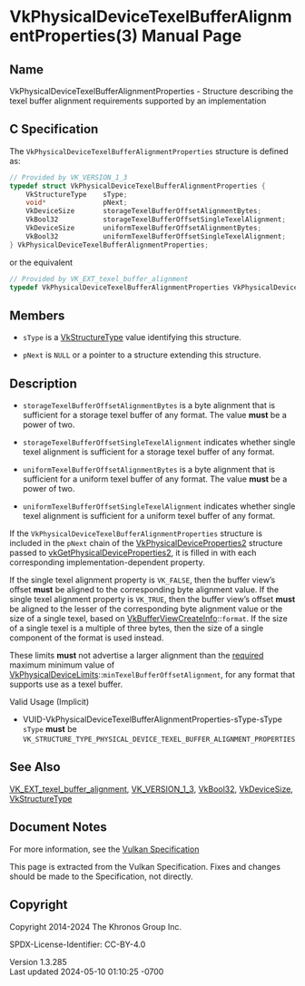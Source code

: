 # VkPhysicalDeviceTexelBufferAlignmentProperties(3) Manual Page

## Name

VkPhysicalDeviceTexelBufferAlignmentProperties - Structure describing
the texel buffer alignment requirements supported by an implementation



## <a href="#_c_specification" class="anchor"></a>C Specification

The `VkPhysicalDeviceTexelBufferAlignmentProperties` structure is
defined as:

``` c
// Provided by VK_VERSION_1_3
typedef struct VkPhysicalDeviceTexelBufferAlignmentProperties {
    VkStructureType    sType;
    void*              pNext;
    VkDeviceSize       storageTexelBufferOffsetAlignmentBytes;
    VkBool32           storageTexelBufferOffsetSingleTexelAlignment;
    VkDeviceSize       uniformTexelBufferOffsetAlignmentBytes;
    VkBool32           uniformTexelBufferOffsetSingleTexelAlignment;
} VkPhysicalDeviceTexelBufferAlignmentProperties;
```

or the equivalent

``` c
// Provided by VK_EXT_texel_buffer_alignment
typedef VkPhysicalDeviceTexelBufferAlignmentProperties VkPhysicalDeviceTexelBufferAlignmentPropertiesEXT;
```

## <a href="#_members" class="anchor"></a>Members

- `sType` is a [VkStructureType](https://registry.khronos.org/vulkan/specs/1.3-extensions/man/html/VkStructureType.html) value identifying
  this structure.

- `pNext` is `NULL` or a pointer to a structure extending this
  structure.

## <a href="#_description" class="anchor"></a>Description

- <span id="extension-limits-storageTexelBufferOffsetAlignmentBytes"></span>
  `storageTexelBufferOffsetAlignmentBytes` is a byte alignment that is
  sufficient for a storage texel buffer of any format. The value
  **must** be a power of two.

- <span id="extension-limits-storageTexelBufferOffsetSingleTexelAlignment"></span>
  `storageTexelBufferOffsetSingleTexelAlignment` indicates whether
  single texel alignment is sufficient for a storage texel buffer of any
  format.

- <span id="extension-limits-uniformTexelBufferOffsetAlignmentBytes"></span>
  `uniformTexelBufferOffsetAlignmentBytes` is a byte alignment that is
  sufficient for a uniform texel buffer of any format. The value
  **must** be a power of two.

- <span id="extension-limits-uniformTexelBufferOffsetSingleTexelAlignment"></span>
  `uniformTexelBufferOffsetSingleTexelAlignment` indicates whether
  single texel alignment is sufficient for a uniform texel buffer of any
  format.

If the `VkPhysicalDeviceTexelBufferAlignmentProperties` structure is
included in the `pNext` chain of the
[VkPhysicalDeviceProperties2](https://registry.khronos.org/vulkan/specs/1.3-extensions/man/html/VkPhysicalDeviceProperties2.html)
structure passed to
[vkGetPhysicalDeviceProperties2](https://registry.khronos.org/vulkan/specs/1.3-extensions/man/html/vkGetPhysicalDeviceProperties2.html),
it is filled in with each corresponding implementation-dependent
property.

If the single texel alignment property is `VK_FALSE`, then the buffer
view’s offset **must** be aligned to the corresponding byte alignment
value. If the single texel alignment property is `VK_TRUE`, then the
buffer view’s offset **must** be aligned to the lesser of the
corresponding byte alignment value or the size of a single texel, based
on [VkBufferViewCreateInfo](https://registry.khronos.org/vulkan/specs/1.3-extensions/man/html/VkBufferViewCreateInfo.html)::`format`. If
the size of a single texel is a multiple of three bytes, then the size
of a single component of the format is used instead.

These limits **must** not advertise a larger alignment than the <a
href="https://registry.khronos.org/vulkan/specs/1.3-extensions/html/vkspec.html#limits-required"
target="_blank" rel="noopener">required</a> maximum minimum value of
[VkPhysicalDeviceLimits](https://registry.khronos.org/vulkan/specs/1.3-extensions/man/html/VkPhysicalDeviceLimits.html)::`minTexelBufferOffsetAlignment`,
for any format that supports use as a texel buffer.

Valid Usage (Implicit)

- <a
  href="#VUID-VkPhysicalDeviceTexelBufferAlignmentProperties-sType-sType"
  id="VUID-VkPhysicalDeviceTexelBufferAlignmentProperties-sType-sType"></a>
  VUID-VkPhysicalDeviceTexelBufferAlignmentProperties-sType-sType  
  `sType` **must** be
  `VK_STRUCTURE_TYPE_PHYSICAL_DEVICE_TEXEL_BUFFER_ALIGNMENT_PROPERTIES`

## <a href="#_see_also" class="anchor"></a>See Also

[VK_EXT_texel_buffer_alignment](https://registry.khronos.org/vulkan/specs/1.3-extensions/man/html/VK_EXT_texel_buffer_alignment.html),
[VK_VERSION_1_3](https://registry.khronos.org/vulkan/specs/1.3-extensions/man/html/VK_VERSION_1_3.html), [VkBool32](https://registry.khronos.org/vulkan/specs/1.3-extensions/man/html/VkBool32.html),
[VkDeviceSize](https://registry.khronos.org/vulkan/specs/1.3-extensions/man/html/VkDeviceSize.html),
[VkStructureType](https://registry.khronos.org/vulkan/specs/1.3-extensions/man/html/VkStructureType.html)

## <a href="#_document_notes" class="anchor"></a>Document Notes

For more information, see the <a
href="https://registry.khronos.org/vulkan/specs/1.3-extensions/html/vkspec.html#VkPhysicalDeviceTexelBufferAlignmentProperties"
target="_blank" rel="noopener">Vulkan Specification</a>

This page is extracted from the Vulkan Specification. Fixes and changes
should be made to the Specification, not directly.

## <a href="#_copyright" class="anchor"></a>Copyright

Copyright 2014-2024 The Khronos Group Inc.

SPDX-License-Identifier: CC-BY-4.0

Version 1.3.285  
Last updated 2024-05-10 01:10:25 -0700
